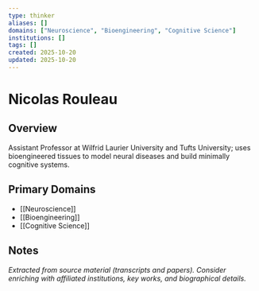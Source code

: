 ```yaml
---
type: thinker
aliases: []
domains: ["Neuroscience", "Bioengineering", "Cognitive Science"]
institutions: []
tags: []
created: 2025-10-20
updated: 2025-10-20
---
```


# Nicolas Rouleau

## Overview

Assistant Professor at Wilfrid Laurier University and Tufts University; uses bioengineered tissues to model neural diseases and build minimally cognitive systems.

## Primary Domains

- [[Neuroscience]]
- [[Bioengineering]]
- [[Cognitive Science]]

## Notes

*Extracted from source material (transcripts and papers). Consider enriching with affiliated institutions, key works, and biographical details.*
